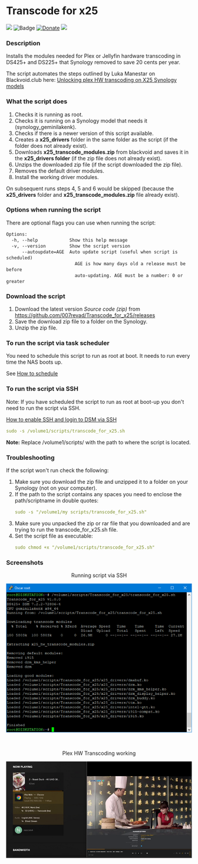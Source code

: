 # Transcode for x25

<a href="https://github.com/007revad/Transcode_for_x25/releases"><img src="https://img.shields.io/github/release/007revad/Transcode_for_x25.svg"></a>
![Badge](https://hitscounter.dev/api/hit?url=https%3A%2F%2Fgithub.com%2F007revad%2FTranscode_for_x25&label=Visitors&icon=github&color=%23198754&message=&style=flat&tz=Australia%2FSydney)
[![Donate](https://img.shields.io/badge/Donate-PayPal-green.svg)](https://www.paypal.com/paypalme/007revad)
[![](https://img.shields.io/static/v1?label=Sponsor&message=%E2%9D%A4&logo=GitHub&color=%23fe8e86)](https://github.com/sponsors/007revad)
<!-- [![committers.top badge](https://user-badge.committers.top/australia/007revad.svg)](https://user-badge.committers.top/australia/007revad) -->

### Description

Installs the modules needed for Plex or Jellyfin hardware transcoding in DS425+ and DS225+ that Synology removed to save 20 cents per year.

The script automates the steps outlined by Luka Manestar on Blackvoid.club here: [Unlocking plex HW transcoding on X25 Synology models](https://www.blackvoid.club/unlocking-plex-hw-transcoding-on-x25-synology-models/)

### What the script does

1. Checks it is running as root.
2. Checks it is running on a Synology model that needs it (synology_geminilakenk).
3. Checks if there is a newer version of this script available.
4. Creates a **x25_drivers** folder in the same folder as the script (if the folder does not already exist).
5. Downloads **x25_transcode_modules.zip** from blackvoid and saves it in the **x25_drivers folder** (if the zip file does not already exist).
6. Unzips the downloaded zip file (if the script downloaded the zip file).
7. Removes the default driver modules.
8. Install the working driver modules.

On subsequent runs steps 4, 5 and 6 would be skipped (because the **x25_drivers** folder and **x25_transcode_modules.zip** file already exist).

### Options when running the script

There are optional flags you can use when running the script:

```
Options:
  -h, --help            Show this help message
  -v, --version         Show the script version
      --autoupdate=AGE  Auto update script (useful when script is scheduled)
                          AGE is how many days old a release must be before
                          auto-updating. AGE must be a number: 0 or greater
```

### Download the script

1. Download the latest version _Source code (zip)_ from https://github.com/007revad/Transcode_for_x25/releases
2. Save the download zip file to a folder on the Synology.
3. Unzip the zip file.

### To run the script via task scheduler

You need to schedule this script to run as root at boot. It needs to run every time the NAS boots up.

See [How to schedule](https://github.com/007revad/Transcode_for_x25/blob/main/how_to_schedule.md)

### To run the script via SSH

Note: If you have scheduled the script to run as root at boot-up you don't need to run the script via SSH.

[How to enable SSH and login to DSM via SSH](https://kb.synology.com/en-global/DSM/tutorial/How_to_login_to_DSM_with_root_permission_via_SSH_Telnet)

```YAML
sudo -s /volume1/scripts/transcode_for_x25.sh
```

**Note:** Replace /volume1/scripts/ with the path to where the script is located.

### Troubleshooting

If the script won't run check the following:

1. Make sure you download the zip file and unzipped it to a folder on your Synology (not on your computer).
2. If the path to the script contains any spaces you need to enclose the path/scriptname in double quotes:
   ```YAML
   sudo -s "/volume1/my scripts/transcode_for_x25.sh"
   ```
3. Make sure you unpacked the zip or rar file that you downloaded and are trying to run the transcode_for_x25.sh file.
4. Set the script file as executable:
   ```YAML
   sudo chmod +x "/volume1/scripts/transcode_for_x25.sh"
   ```

### Screenshots

<p align="center">Running script via SSH</p>
<p align="center"><img src="/images/image1.png"></p>

<br>

<p align="center">Plex HW Transcoding working</p>
<p align="center"><img src="/images/working.png"></p>
